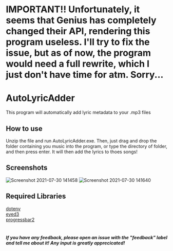 # **IMPORTANT!!** Unfortunately, it seems that Genius has completely changed their API, rendering this program useless. I'll try to fix the issue, but as of now, the program would need a full rewrite, which I just don't have time for atm. Sorry...

# AutoLyricAdder

This program will automatically add lyric metadata to your .mp3 files

## How to use

Unzip the file and run AutoLyricAdder.exe. Then, just drag and drop the folder containing you music into the program, or type the directory of folder, and then press enter. It will then add the lyrics to thoes songs!

## Screenshots

![Screenshot 2021-07-30 141458](https://user-images.githubusercontent.com/46386050/127695265-cde677c6-74d0-4e9c-8f6a-ef817cca3c9d.png)
![Screenshot 2021-07-30 141640](https://user-images.githubusercontent.com/46386050/127695268-ef3ae116-54ae-4f57-90f8-e6e0e841a263.png)

## Required Libraries

[dotenv](https://pypi.org/project/dotenv/)  
[eyed3](https://pypi.org/project/eyed3/)  
[progressbar2](https://pypi.org/project/progressbar2/)  

#

***If you have any feedback, please open an issue with the "feedback" label and tell me about it! Any input is greatly apprecicated!***
